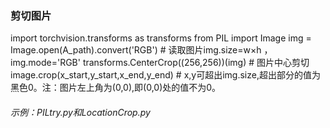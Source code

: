 ### 剪切图片
import torchvision.transforms as transforms
from PIL import Image
img = Image.open(A_path).convert('RGB')  # 读取图片img.size=w×h ，img.mode='RGB'
transforms.CenterCrop((256,256))(img)  # 图片中心剪切
image.crop(x_start,y_start,x_end,y_end)  # x,y可超出img.size,超出部分的值为黑色0。注：图片左上角为(0,0),即(0,0)处的值不为0。
###### 示例：PILtry.py和LocationCrop.py
